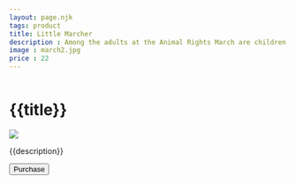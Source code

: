 ```yaml
---
layout: page.njk
tags: product
title: Little Marcher
description : Among the adults at the Animal Rights March are children standing strong and demonstrating their beliefs.
image : march2.jpg
price : 22
---
```


<div class="column">
  <h1>{{title}}</h1>
  <img class="product-image" src="/assets/images/{{ image }}"/>
  <div class="column-narrow">
    <p>{{description}}</p>
    <button class="purchase"
  id="checkout-button-sku_FnBmCuEklON6gs"
  role="link">
  Purchase
</button>
  </div>
</div>

<!-- Load Stripe.js on your website. -->
<script src="https://js.stripe.com/v3"></script>

<!-- Create a button that your customers click to complete their purchase. Customize the styling to suit your branding. -->


<div id="error-message"></div>

<script>
  var stripe = Stripe('pk_live_2op5PiMvbfqGessCLzvQrx2X');

  var checkoutButton = document.getElementById('checkout-button-sku_FnBmCuEklON6gs');
  checkoutButton.addEventListener('click', function () {
    // When the customer clicks on the button, redirect
    // them to Checkout.
    stripe.redirectToCheckout({
      items: [{sku: 'sku_FnBmCuEklON6gs', quantity: 1}],

      // Do not rely on the redirect to the successUrl for fulfilling
      // purchases, customers may not always reach the success_url after
      // a successful payment.
      // Instead use one of the strategies described in
      // https://stripe.com/docs/payments/checkout/fulfillment
      successUrl: window.location.protocol + '//jonoshields.com/success',
      cancelUrl: window.location.protocol + '//jonoshields.com/canceled',
    })
    .then(function (result) {
      if (result.error) {
        // If `redirectToCheckout` fails due to a browser or network
        // error, display the localized error message to your customer.
        var displayError = document.getElementById('error-message');
        displayError.textContent = result.error.message;
      }
    });
  });
</script>